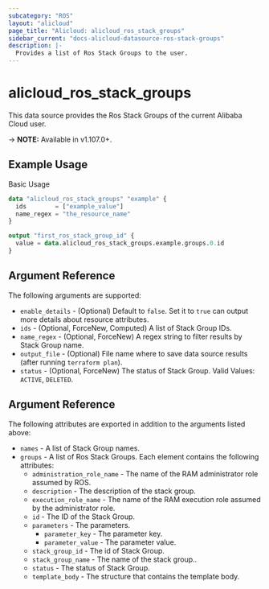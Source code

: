 ```yaml
---
subcategory: "ROS"
layout: "alicloud"
page_title: "Alicloud: alicloud_ros_stack_groups"
sidebar_current: "docs-alicloud-datasource-ros-stack-groups"
description: |-
  Provides a list of Ros Stack Groups to the user.
---
```


# alicloud\_ros\_stack\_groups

This data source provides the Ros Stack Groups of the current Alibaba Cloud user.

-> **NOTE:** Available in v1.107.0+.

## Example Usage

Basic Usage

```terraform
data "alicloud_ros_stack_groups" "example" {
  ids        = ["example_value"]
  name_regex = "the_resource_name"
}

output "first_ros_stack_group_id" {
  value = data.alicloud_ros_stack_groups.example.groups.0.id
}
```

## Argument Reference

The following arguments are supported:

* `enable_details` - (Optional) Default to `false`. Set it to `true` can output more details about resource attributes.
* `ids` - (Optional, ForceNew, Computed)  A list of Stack Group IDs.
* `name_regex` - (Optional, ForceNew) A regex string to filter results by Stack Group name.
* `output_file` - (Optional) File name where to save data source results (after running `terraform plan`).
* `status` - (Optional, ForceNew) The status of Stack Group. Valid Values: `ACTIVE`, `DELETED`.

## Argument Reference

The following attributes are exported in addition to the arguments listed above:

* `names` - A list of Stack Group names.
* `groups` - A list of Ros Stack Groups. Each element contains the following attributes:
	* `administration_role_name` - The name of the RAM administrator role assumed by ROS.
	* `description` - The description of the stack group.
	* `execution_role_name` - The name of the RAM execution role assumed by the administrator role.
	* `id` - The ID of the Stack Group.
	* `parameters` - The parameters.
		* `parameter_key` - The parameter key.
		* `parameter_value` - The parameter value.
	* `stack_group_id` - The id of Stack Group.
	* `stack_group_name` - The name of the stack group..
	* `status` - The status of Stack Group.
	* `template_body` - The structure that contains the template body.
